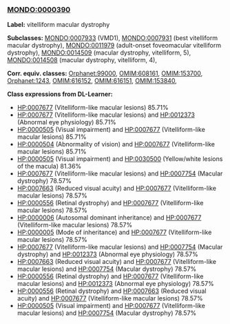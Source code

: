 
### [MONDO:0000390](http://purl.obolibrary.org/obo/MONDO_0000390)
**Label:** vitelliform macular dystrophy

**Subclasses:** [MONDO:0007933](http://purl.obolibrary.org/obo/MONDO_0007933) (VMD1), [MONDO:0007931](http://purl.obolibrary.org/obo/MONDO_0007931) (best vitelliform macular dystrophy), [MONDO:0011979](http://purl.obolibrary.org/obo/MONDO_0011979) (adult-onset foveomacular vitelliform dystrophy), [MONDO:0014509](http://purl.obolibrary.org/obo/MONDO_0014509) (macular dystrophy, vitelliform, 5), [MONDO:0014508](http://purl.obolibrary.org/obo/MONDO_0014508) (macular dystrophy, vitelliform, 4), 

**Corr. equiv. classes:** [Orphanet:99000](http://www.orpha.net/ORDO/Orphanet_99000), [OMIM:608161](http://purl.obolibrary.org/obo/OMIM_608161), [OMIM:153700](http://purl.obolibrary.org/obo/OMIM_153700), [Orphanet:1243](http://www.orpha.net/ORDO/Orphanet_1243), [OMIM:616152](http://purl.obolibrary.org/obo/OMIM_616152), [OMIM:616151](http://purl.obolibrary.org/obo/OMIM_616151), [OMIM:153840](http://purl.obolibrary.org/obo/OMIM_153840), 

**Class expressions from DL-Learner:**

- [HP:0007677](http://purl.obolibrary.org/obo/HP_0007677) (Vitelliform-like macular lesions) 85.71%
- [HP:0007677](http://purl.obolibrary.org/obo/HP_0007677) (Vitelliform-like macular lesions) and [HP:0012373](http://purl.obolibrary.org/obo/HP_0012373) (Abnormal eye physiology) 85.71%
- [HP:0000505](http://purl.obolibrary.org/obo/HP_0000505) (Visual impairment) and [HP:0007677](http://purl.obolibrary.org/obo/HP_0007677) (Vitelliform-like macular lesions) 85.71%
- [HP:0000504](http://purl.obolibrary.org/obo/HP_0000504) (Abnormality of vision) and [HP:0007677](http://purl.obolibrary.org/obo/HP_0007677) (Vitelliform-like macular lesions) 85.71%
- [HP:0000505](http://purl.obolibrary.org/obo/HP_0000505) (Visual impairment) and [HP:0030500](http://purl.obolibrary.org/obo/HP_0030500) (Yellow/white lesions of the macula) 81.36%
- [HP:0007677](http://purl.obolibrary.org/obo/HP_0007677) (Vitelliform-like macular lesions) and [HP:0007754](http://purl.obolibrary.org/obo/HP_0007754) (Macular dystrophy) 78.57%
- [HP:0007663](http://purl.obolibrary.org/obo/HP_0007663) (Reduced visual acuity) and [HP:0007677](http://purl.obolibrary.org/obo/HP_0007677) (Vitelliform-like macular lesions) 78.57%
- [HP:0000556](http://purl.obolibrary.org/obo/HP_0000556) (Retinal dystrophy) and [HP:0007677](http://purl.obolibrary.org/obo/HP_0007677) (Vitelliform-like macular lesions) 78.57%
- [HP:0000006](http://purl.obolibrary.org/obo/HP_0000006) (Autosomal dominant inheritance) and [HP:0007677](http://purl.obolibrary.org/obo/HP_0007677) (Vitelliform-like macular lesions) 78.57%
- [HP:0000005](http://purl.obolibrary.org/obo/HP_0000005) (Mode of inheritance) and [HP:0007677](http://purl.obolibrary.org/obo/HP_0007677) (Vitelliform-like macular lesions) 78.57%
- [HP:0007677](http://purl.obolibrary.org/obo/HP_0007677) (Vitelliform-like macular lesions) and [HP:0007754](http://purl.obolibrary.org/obo/HP_0007754) (Macular dystrophy) and [HP:0012373](http://purl.obolibrary.org/obo/HP_0012373) (Abnormal eye physiology) 78.57%
- [HP:0007663](http://purl.obolibrary.org/obo/HP_0007663) (Reduced visual acuity) and [HP:0007677](http://purl.obolibrary.org/obo/HP_0007677) (Vitelliform-like macular lesions) and [HP:0007754](http://purl.obolibrary.org/obo/HP_0007754) (Macular dystrophy) 78.57%
- [HP:0000556](http://purl.obolibrary.org/obo/HP_0000556) (Retinal dystrophy) and [HP:0007677](http://purl.obolibrary.org/obo/HP_0007677) (Vitelliform-like macular lesions) and [HP:0012373](http://purl.obolibrary.org/obo/HP_0012373) (Abnormal eye physiology) 78.57%
- [HP:0000556](http://purl.obolibrary.org/obo/HP_0000556) (Retinal dystrophy) and [HP:0007663](http://purl.obolibrary.org/obo/HP_0007663) (Reduced visual acuity) and [HP:0007677](http://purl.obolibrary.org/obo/HP_0007677) (Vitelliform-like macular lesions) 78.57%
- [HP:0000505](http://purl.obolibrary.org/obo/HP_0000505) (Visual impairment) and [HP:0007677](http://purl.obolibrary.org/obo/HP_0007677) (Vitelliform-like macular lesions) and [HP:0007754](http://purl.obolibrary.org/obo/HP_0007754) (Macular dystrophy) 78.57%


